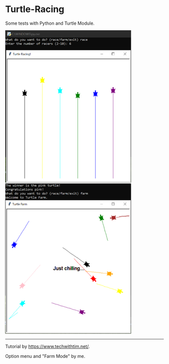 # Turtle-Racing

Some tests with Python and Turtle Module.

<img src="https://github.com/guidocano/Turtle-Racing/blob/main/screenshots/turtle1.png" width="400" > <img src="https://github.com/guidocano/Turtle-Racing/blob/main/screenshots/turtle3.png" width="400" >



-------------------------------------

Tutorial by https://www.techwithtim.net/.

Option menu and "Farm Mode" by me.
